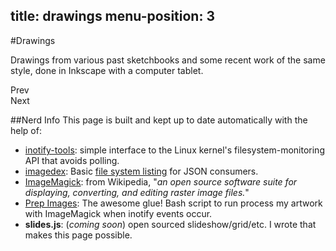 title: drawings
menu-position: 3
---

#Drawings

Drawings from various past sketchbooks and some recent work of the same style,
done in Inkscape with a computer tablet.

<div id="filmstrip"></div><!--//#filmstrip-->
<div id="slide-nav">
  <div id="prev-page" class="button slider"
    title="Previous Page of Slides">Prev</div>
  <div id="next-page" class="button slider"
    title="Next Page of Slides">Next</div>
</div>
<div id="sliderjs"></div><!--//#sliderjs-->

##Nerd Info
This page is built and kept up to date automatically with the help
of:

* [inotify-tools][inotify]: simple interface to the Linux kernel's
  filesystem-monitoring API that avoids polling.
* [imagedex][]: Basic [file system listing][jsondrawings] for JSON consumers.
* [ImageMagick][]: from Wikipedia, "*an open source software suite for
  displaying, converting, and editing raster image files.*"
* [Prep Images][prepimg]: The awesome glue! Bash script to run process my
  artwork with ImageMagick when inotify events occur.
* **slides.js**: (*coming soon*) open sourced slideshow/grid/etc. I wrote that makes
  this page possible.

[inotify]: https://github.com/rvoicilas/inotify-tools/wiki/
[imagedex]: https://github.com/jzacsh/imagedex
[jsondrawings]: http://content.jzacsh.com/drawings/imagedex.json
[ImageMagick]: https://github.com/jzacsh/bin/blob/master/share/prep_images
[prepimg]: https://github.com/jzacsh/bin/blob/master/share/prep_images
